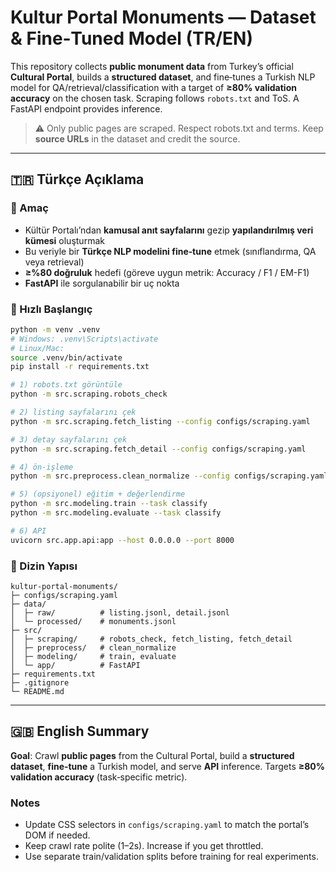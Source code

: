 # Kultur Portal Monuments — Dataset & Fine‑Tuned Model (TR/EN)

This repository collects **public monument data** from Turkey’s official **Cultural Portal**, builds a **structured dataset**, and fine‑tunes a Turkish NLP model for QA/retrieval/classification with a target of **≥80% validation accuracy** on the chosen task. Scraping follows `robots.txt` and ToS. A FastAPI endpoint provides inference.

> ⚠️ Only public pages are scraped. Respect robots.txt and terms. Keep **source URLs** in the dataset and credit the source.

---

## 🇹🇷 Türkçe Açıklama

### 🎯 Amaç
- Kültür Portalı’ndan **kamusal anıt sayfalarını** gezip **yapılandırılmış veri kümesi** oluşturmak
- Bu veriyle bir **Türkçe NLP modelini fine‑tune** etmek (sınıflandırma, QA veya retrieval)
- **≥%80 doğruluk** hedefi (göreve uygun metrik: Accuracy / F1 / EM-F1)
- **FastAPI** ile sorgulanabilir bir uç nokta

### 🚦 Hızlı Başlangıç
```bash
python -m venv .venv
# Windows: .venv\Scripts\activate
# Linux/Mac:
source .venv/bin/activate
pip install -r requirements.txt

# 1) robots.txt görüntüle
python -m src.scraping.robots_check

# 2) listing sayfalarını çek
python -m src.scraping.fetch_listing --config configs/scraping.yaml

# 3) detay sayfalarını çek
python -m src.scraping.fetch_detail --config configs/scraping.yaml

# 4) ön‑işleme
python -m src.preprocess.clean_normalize --config configs/scraping.yaml

# 5) (opsiyonel) eğitim + değerlendirme
python -m src.modeling.train --task classify
python -m src.modeling.evaluate --task classify

# 6) API
uvicorn src.app.api:app --host 0.0.0.0 --port 8000
```

### 📁 Dizin Yapısı
```
kultur-portal-monuments/
├─ configs/scraping.yaml
├─ data/
│  ├─ raw/          # listing.jsonl, detail.jsonl
│  └─ processed/    # monuments.jsonl
├─ src/
│  ├─ scraping/     # robots_check, fetch_listing, fetch_detail
│  ├─ preprocess/   # clean_normalize
│  ├─ modeling/     # train, evaluate
│  └─ app/          # FastAPI
├─ requirements.txt
├─ .gitignore
└─ README.md
```

---

## 🇬🇧 English Summary

**Goal**: Crawl **public pages** from the Cultural Portal, build a **structured dataset**, **fine‑tune** a Turkish model, and serve **API** inference. Targets **≥80% validation accuracy** (task‑specific metric).

### Notes
- Update CSS selectors in `configs/scraping.yaml` to match the portal’s DOM if needed.
- Keep crawl rate polite (1–2s). Increase if you get throttled.
- Use separate train/validation splits before training for real experiments.
